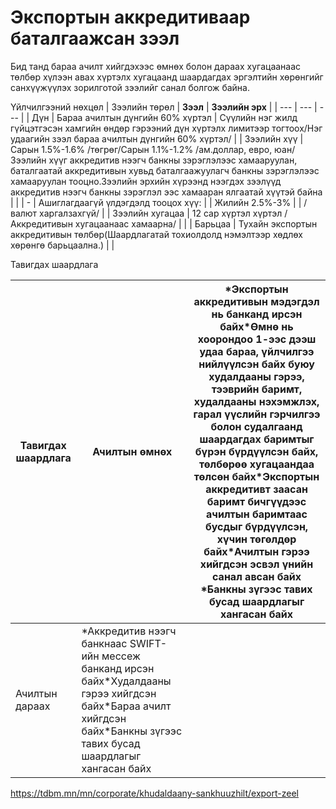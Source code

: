 # Экспортын аккредитиваар баталгаажсан зээл

Бид танд бараа ачилт хийгдэхээс өмнөх болон дараах хугацаанаас төлбөр хүлээн авах хүртэлх хугацаанд шаардагдах эргэлтийн хөрөнгийг санхүүжүүлэх зорилготой зээлийг санал болгож байна.

Үйлчилгээний нөхцөл
| Зээлийн төрөл | **Зээл** | **Зээлийн эрх** |
| --- | --- | --- |
| Дүн | Бараа ачилтын дүнгийн 60% хүртэл | Сүүлийн нэг жилд гүйцэтгэсэн хамгийн өндөр гэрээний дүн хүртэлх лимитээр тогтоох/Нэг удаагийн зээл бараа ачилтын дүнгийн 60% хүртэл/ |
| Зээлийн хүү | Сарын 1.5%-1.6% /төгрөг/Сарын 1.1%-1.2% /ам.доллар, евро, юан/  Зээлийн хүүг аккредитив нээгч банкны зэрэглэлээс хамааруулан, баталгаатай аккредитивын хувьд баталгаажуулагч банкны зэрэглэлээс хамааруулан тооцно.Зээлийн эрхийн хүрээнд нээгдэх зээлүүд аккредитив нээгч банкны зэрэглэл ээс хамааран ялгаатай хүүтэй байна | |
| - | Ашиглагдаагүй үлдэгдэлд тооцох хүү: |
| Жилийн 2.5%-3% |
| /валют харгалзахгүй/ |
| Зээлийн хугацаа | 12 сар хүртэл хүртэл /Аккредитивын хугацаанаас хамаарна/ | |
| Барьцаа | Тухайн экспортын аккредитивын төлбөр(Шаардлагатай тохиолдолд нэмэлтээр хөдлөх хөрөнгө барьцаална.) | |


Тавигдах шаардлага

| Тавигдах шаардлага | Ачилтын өмнөх | \*Экспортын аккредитивын мэдэгдэл нь банканд ирсэн байх\*Өмнө нь хоорондоо 1-ээс дээш удаа бараа, үйлчилгээ нийлүүлсэн байх буюу худалдааны гэрээ, тээврийн баримт, худалдааны нэхэмжлэх, гарал үүслийн гэрчилгээ болон судалгаанд шаардагдах баримтыг бүрэн бүрдүүлсэн байх, төлбөрөө хугацаандаа төлсөн байх\*Экспортын аккредитивт заасан баримт бичгүүдээс ачилтын баримтаас бусдыг бүрдүүлсэн, хүчин төгөлдөр байх\*Ачилтын гэрээ хийгдсэн эсвэл үнийн санал авсан байх  \*Банкны зүгээс тавих бусад шаардлагыг хангасан байх |
| --- | --- | --- |
| Ачилтын дараах | \*Аккредитив нээгч банкнаас SWIFT-ийн мессеж банканд ирсэн байх\*Худалдааны гэрээ хийгдсэн байх\*Бараа ачилт хийгдсэн байх\*Банкны зүгээс тавих бусад шаардлагыг хангасан байх |

https://tdbm.mn/mn/corporate/khudaldaany-sankhuuzhilt/export-zeel